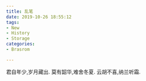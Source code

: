 ```yaml
---
title: 乱笔
date: 2019-10-26 18:55:12
tags:
- New
- History
- Storage
categories:
- Brasrom

---
```


君自年少,岁月藏出.
莫有韶华,难舍冬夏.
云胡不喜,纳兰听霜.